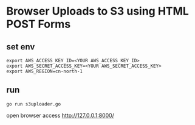 # Browser Uploads to S3 using HTML POST Forms


## set env
```
export AWS_ACCESS_KEY_ID=<YOUR AWS_ACCESS_KEY_ID>
export AWS_SECRET_ACCESS_KEY=<YOUR AWS_SECRET_ACCESS_KEY>
export AWS_REGION=cn-north-1
```

## run
`go run s3uploader.go` 

open browser access http://127.0.0.1:8000/
